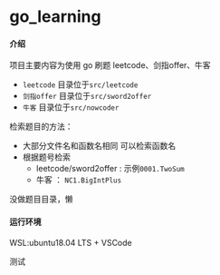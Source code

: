 # go_learning

#### 介绍
项目主要内容为使用 go  刷题  leetcode、剑指offer、牛客

* `leetcode` 目录位于`src/leetcode`
* `剑指offer` 目录位于`src/sword2offer`
* `牛客` 目录位于`src/nowcoder`

检索题目的方法：
* 大部分文件名和函数名相同 可以检索函数名
* 根据题号检索
   * leetcode/sword2offer : 示例`0001.TwoSum`
   * 牛客 ：  `NC1.BigIntPlus`

没做题目目录，懒

#### 运行环境
WSL:ubuntu18.04 LTS + VSCode

测试